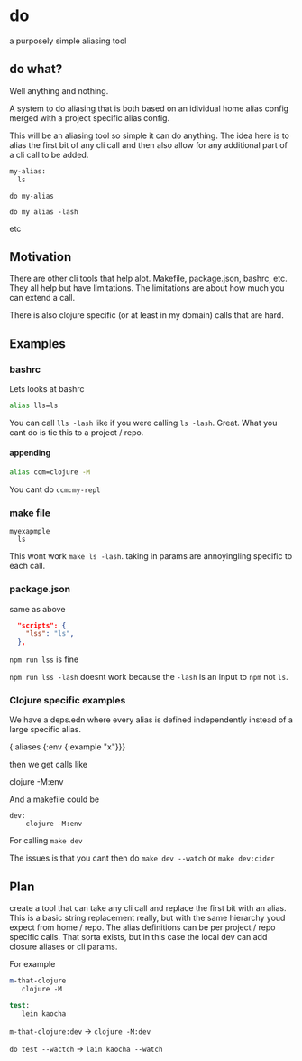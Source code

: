 # do

a purposely simple aliasing tool

## do what? 

Well anything and nothing.  

A system to do aliasing that is both based on an idividual home alias config merged with a project specific alias config.

This will be an aliasing tool so simple it can do anything.  The idea here is to alias the first bit of any cli call and then also allow for any additional part of a cli call to be added.

```do
my-alias:
  ls
```

`do my-alias`

`do my alias -lash`

etc

## Motivation

There are other cli tools that help alot.  Makefile, package.json, bashrc, etc.  They all help but have limitations.  The limitations are about how much you can extend a call.

There is also clojure specific (or at least in my domain) calls that are hard.


## Examples

### bashrc

Lets looks at bashrc

```bash
alias lls=ls
```

You can call `lls -lash` like if you were calling `ls -lash`.  Great.  What you cant do is tie this to a project / repo. 

#### appending 

```bash
alias ccm=clojure -M
```

You cant do  `ccm:my-repl`

### make file

```
myexapmple
  ls
```

This wont work `make ls -lash`. taking in params are annoyingling specific to each call.

### package.json

same as above

```json
  "scripts": {
    "lss": "ls",
  },
```

`npm run lss` is fine

`npm run lss -lash` doesnt work because the `-lash` is an input to `npm` not `ls`.

### Clojure specific examples

We have a deps.edn where every alias is defined independently instead of a large specific alias.

{:aliases {:env {:example "x"}}}

then we get calls like 

clojure -M:env

And a makefile could be 

```make
dev:
	clojure -M:env
```

For calling `make dev`

The issues is that you cant then do `make dev --watch` or `make dev:cider`

## Plan

create a tool that can take any cli call and replace the first bit with an alias.  This is a basic string replacement really, but with the same hierarchy youd expect from home / repo.  The alias definitions can be per project / repo specific calls. That sorta exists, but in this case the local dev can add closure aliases or cli params.

For example 

```do
m-that-clojure
   clojure -M

test:
   lein kaocha
```

`m-that-clojure:dev` -> `clojure -M:dev`

`do test --wactch` -> `lain kaocha --watch`
